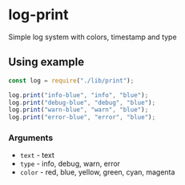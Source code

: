 # log-print
Simple log system with colors, timestamp and type

## Using example
```js
const log = require("./lib/print");

log.print("info-blue", "info", "blue");
log.print("debug-blue", "debug", "blue");
log.print("warn-blue", "warn", "blue");
log.print("error-blue", "error", "blue");

```

### Arguments 
- `text`  - text
- `type` - info, debug, warn, error
- `color` - red, blue, yellow, green, cyan, magenta
